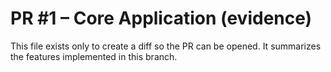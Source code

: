 ﻿# PR #1 – Core Application (evidence)
This file exists only to create a diff so the PR can be opened.
It summarizes the features implemented in this branch.

